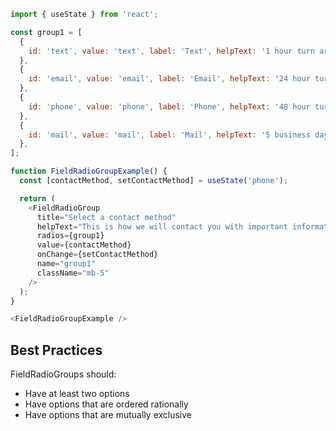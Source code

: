 ```js
import { useState } from 'react';

const group1 = [
  {
    id: 'text', value: 'text', label: 'Text', helpText: '1 hour turn around'
  },
  {
    id: 'email', value: 'email', label: 'Email', helpText: '24 hour turn around'
  },
  {
    id: 'phone', value: 'phone', label: 'Phone', helpText: '48 hour turn around'
  },
  {
    id: 'mail', value: 'mail', label: 'Mail', helpText: '5 business days',
  },
];

function FieldRadioGroupExample() {
  const [contactMethod, setContactMethod] = useState('phone');

  return (
    <FieldRadioGroup
      title="Select a contact method"
      helpText="This is how we will contact you with important information."
      radios={group1}
      value={contactMethod}
      onChange={setContactMethod}
      name="group1"
      className="mb-5"
    />
  );
}

<FieldRadioGroupExample />
```

## Best Practices

FieldRadioGroups should:

* Have at least two options
* Have options that are ordered rationally
* Have options that are mutually exclusive

